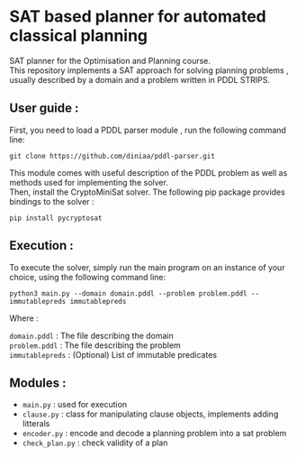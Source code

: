 # SAT based planner for automated classical planning
SAT planner for the Optimisation and Planning course.             
This repository implements a SAT approach for solving planning problems , usually described by a domain and a problem written in PDDL STRIPS.

## User guide :
First, you need to load a PDDL parser module , run the following command line:      

```git clone https://github.com/diniaa/pddl-parser.git```

This module comes with useful description of the PDDL problem as well as methods used for implementing the solver.                      
Then, install the CryptoMiniSat solver. The following pip package provides bindings to the solver :

```pip install pycryptosat```

## Execution :
To execute the solver, simply run the main program on an instance of your choice, using the following command line:

```python3 main.py --domain domain.pddl --problem problem.pddl --immutablepreds immutablepreds ```

Where :    

```domain.pddl```  : The file describing the domain                         
```problem.pddl```  : The file describing the problem                             
```immutablepreds``` : (Optional) List of immutable predicates 

## Modules :
* ```main.py``` : used for execution
* ```clause.py``` : class for manipulating clause objects, implements adding litterals
* ```encoder.py``` : encode and decode a planning problem into a sat problem
* ```check_plan.py``` : check validity of a plan 
